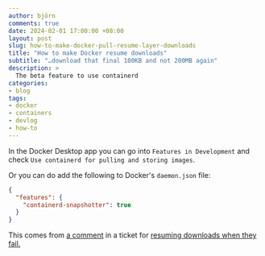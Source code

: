 ```yaml
---
author: björn
comments: true
date: 2024-02-01 17:00:00 +08:00
layout: post
slug: how-to-make-docker-pull-resume-layer-downloads
title: "How to make Docker resume downloads" 
subtitle: "…download that final 100KB and not 200MB again"
description: >
  The beta feature to use containerd 
categories:
- blog
tags:
- docker
- containers
- devlog
- how-to
---
```

In the Docker Desktop app you can go into `Features in Development` and check
`Use containerd for pulling and storing images`.

Or you can do add the following to Docker's `daemon.json` file:

```json
{
  "features": {
    "containerd-snapshotter": true
  }
}
```

This comes from [a comment] in a ticket for [resuming downloads when they 
fail.][2]

[a comment]: https://github.com/docker/for-linux/issues/1187#issuecomment-1457279396
[2]: https://github.com/docker/for-linux/issues/1187
